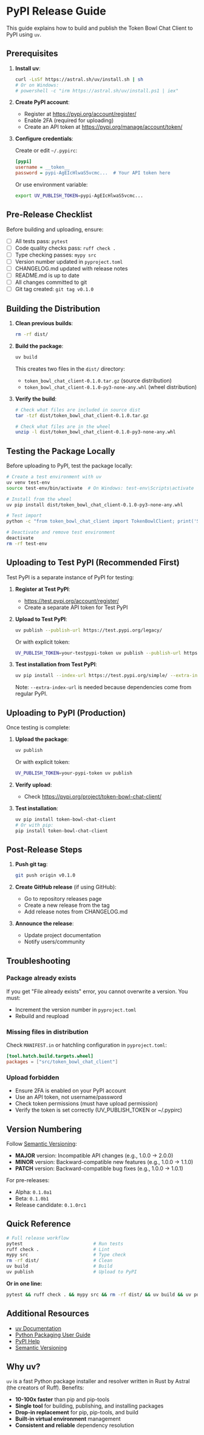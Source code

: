 # PyPI Release Guide

This guide explains how to build and publish the Token Bowl Chat Client to PyPI using `uv`.

## Prerequisites

1. **Install uv**:
   ```bash
   curl -LsSf https://astral.sh/uv/install.sh | sh
   # Or on Windows:
   # powershell -c "irm https://astral.sh/uv/install.ps1 | iex"
   ```

2. **Create PyPI account**:
   - Register at https://pypi.org/account/register/
   - Enable 2FA (required for uploading)
   - Create an API token at https://pypi.org/manage/account/token/

3. **Configure credentials**:

   Create or edit `~/.pypirc`:
   ```ini
   [pypi]
   username = __token__
   password = pypi-AgEIcHlwaS5vcmc...  # Your API token here
   ```

   Or use environment variable:
   ```bash
   export UV_PUBLISH_TOKEN=pypi-AgEIcHlwaS5vcmc...
   ```

## Pre-Release Checklist

Before building and uploading, ensure:

- [ ] All tests pass: `pytest`
- [ ] Code quality checks pass: `ruff check .`
- [ ] Type checking passes: `mypy src`
- [ ] Version number updated in `pyproject.toml`
- [ ] CHANGELOG.md updated with release notes
- [ ] README.md is up to date
- [ ] All changes committed to git
- [ ] Git tag created: `git tag v0.1.0`

## Building the Distribution

1. **Clean previous builds**:
   ```bash
   rm -rf dist/
   ```

2. **Build the package**:
   ```bash
   uv build
   ```

   This creates two files in the `dist/` directory:
   - `token_bowl_chat_client-0.1.0.tar.gz` (source distribution)
   - `token_bowl_chat_client-0.1.0-py3-none-any.whl` (wheel distribution)

3. **Verify the build**:
   ```bash
   # Check what files are included in source dist
   tar -tzf dist/token_bowl_chat_client-0.1.0.tar.gz

   # Check what files are in the wheel
   unzip -l dist/token_bowl_chat_client-0.1.0-py3-none-any.whl
   ```

## Testing the Package Locally

Before uploading to PyPI, test the package locally:

```bash
# Create a test environment with uv
uv venv test-env
source test-env/bin/activate  # On Windows: test-env\Scripts\activate

# Install from the wheel
uv pip install dist/token_bowl_chat_client-0.1.0-py3-none-any.whl

# Test import
python -c "from token_bowl_chat_client import TokenBowlClient; print('Success!')"

# Deactivate and remove test environment
deactivate
rm -rf test-env
```

## Uploading to Test PyPI (Recommended First)

Test PyPI is a separate instance of PyPI for testing:

1. **Register at Test PyPI**:
   - https://test.pypi.org/account/register/
   - Create a separate API token for Test PyPI

2. **Upload to Test PyPI**:
   ```bash
   uv publish --publish-url https://test.pypi.org/legacy/
   ```

   Or with explicit token:
   ```bash
   UV_PUBLISH_TOKEN=your-testpypi-token uv publish --publish-url https://test.pypi.org/legacy/
   ```

3. **Test installation from Test PyPI**:
   ```bash
   uv pip install --index-url https://test.pypi.org/simple/ --extra-index-url https://pypi.org/simple/ token-bowl-chat-client
   ```

   Note: `--extra-index-url` is needed because dependencies come from regular PyPI.

## Uploading to PyPI (Production)

Once testing is complete:

1. **Upload the package**:
   ```bash
   uv publish
   ```

   Or with explicit token:
   ```bash
   UV_PUBLISH_TOKEN=your-pypi-token uv publish
   ```

2. **Verify upload**:
   - Check https://pypi.org/project/token-bowl-chat-client/

3. **Test installation**:
   ```bash
   uv pip install token-bowl-chat-client
   # Or with pip:
   pip install token-bowl-chat-client
   ```

## Post-Release Steps

1. **Push git tag**:
   ```bash
   git push origin v0.1.0
   ```

2. **Create GitHub release** (if using GitHub):
   - Go to repository releases page
   - Create a new release from the tag
   - Add release notes from CHANGELOG.md

3. **Announce the release**:
   - Update project documentation
   - Notify users/community

## Troubleshooting

### Package already exists
If you get "File already exists" error, you cannot overwrite a version. You must:
- Increment the version number in `pyproject.toml`
- Rebuild and reupload

### Missing files in distribution
Check `MANIFEST.in` or hatchling configuration in `pyproject.toml`:
```toml
[tool.hatch.build.targets.wheel]
packages = ["src/token_bowl_chat_client"]
```

### Upload forbidden
- Ensure 2FA is enabled on your PyPI account
- Use an API token, not username/password
- Check token permissions (must have upload permission)
- Verify the token is set correctly (UV_PUBLISH_TOKEN or ~/.pypirc)

## Version Numbering

Follow [Semantic Versioning](https://semver.org/):
- **MAJOR** version: Incompatible API changes (e.g., 1.0.0 → 2.0.0)
- **MINOR** version: Backward-compatible new features (e.g., 1.0.0 → 1.1.0)
- **PATCH** version: Backward-compatible bug fixes (e.g., 1.0.0 → 1.0.1)

For pre-releases:
- Alpha: `0.1.0a1`
- Beta: `0.1.0b1`
- Release candidate: `0.1.0rc1`

## Quick Reference

```bash
# Full release workflow
pytest                          # Run tests
ruff check .                    # Lint
mypy src                        # Type check
rm -rf dist/                    # Clean
uv build                        # Build
uv publish                      # Upload to PyPI
```

**Or in one line:**
```bash
pytest && ruff check . && mypy src && rm -rf dist/ && uv build && uv publish
```

## Additional Resources

- [uv Documentation](https://docs.astral.sh/uv/)
- [Python Packaging User Guide](https://packaging.python.org/)
- [PyPI Help](https://pypi.org/help/)
- [Semantic Versioning](https://semver.org/)

## Why uv?

`uv` is a fast Python package installer and resolver written in Rust by Astral (the creators of Ruff). Benefits:

- **10-100x faster** than pip and pip-tools
- **Single tool** for building, publishing, and installing packages
- **Drop-in replacement** for pip, pip-tools, and build
- **Built-in virtual environment** management
- **Consistent and reliable** dependency resolution
